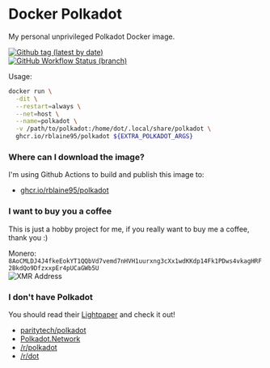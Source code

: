 # Docker Polkadot
My personal unprivileged Polkadot Docker image.  

[![Github tag (latest by date)][github-tag-badge]][github-tag-link]  
[![GitHub Workflow Status (branch)][github-actions-badge]][github-actions-link]

Usage:
```sh
docker run \
  -dit \
  --restart=always \
  --net=host \
  --name=polkadot \
  -v /path/to/polkadot:/home/dot/.local/share/polkadot \
  ghcr.io/rblaine95/polkadot ${EXTRA_POLKADOT_ARGS}
```

### Where can I download the image?
I'm using Github Actions to build and publish this image to:
* [ghcr.io/rblaine95/polkadot](https://ghcr.io/rblaine95/polkadot)

### I want to buy you a coffee
This is just a hobby project for me, if you really want to buy me a coffee, thank you :)  

Monero: `8AoCMLDJ4J4fkeEokYT1QQbVd7vemd7nHVH1uurxng3cXx1wdKKdp14Fk1PDws4vkagHRF2BkdQo9DfzxxpEr4pUCaGWb5U`  
![XMR Address](https://api.qrserver.com/v1/create-qr-code/?data=8AoCMLDJ4J4fkeEokYT1QQbVd7vemd7nHVH1uurxng3cXx1wdKKdp14Fk1PDws4vkagHRF2BkdQo9DfzxxpEr4pUCaGWb5U&amp;size=150x150 "8AoCMLDJ4J4fkeEokYT1QQbVd7vemd7nHVH1uurxng3cXx1wdKKdp14Fk1PDws4vkagHRF2BkdQo9DfzxxpEr4pUCaGWb5U")

### I don't have Polkadot
You should read their [Lightpaper](https://polkadot.network/Polkadot-lightpaper.pdf) and check it out!
* [paritytech/polkadot](https://github.com/paritytech/polkadot)  
* [Polkadot.Network](https://polkadot.network/)  
* [/r/polkadot](https://www.reddit.com/r/polkadot)  
* [/r/dot](https://www.reddit.com/r/dot)


[github-tag-badge]: https://img.shields.io/github/v/tag/rblaine95/docker_polkadot "Github tag (latest by date)"
[github-tag-link]: https://github.com/rblaine95/docker_polkadot/tags
[github-actions-badge]: https://img.shields.io/github/workflow/status/rblaine95/docker_polkadot/Docker/master "Github Workflow Status (master)"
[github-actions-link]: https://github.com/rblaine95/docker_polkadot/actions?query=workflow%3ADocker
